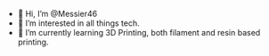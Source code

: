 - 👋 Hi, I’m @Messier46
- 👀 I’m interested in all things tech.
- 🌱 I’m currently learning 3D Printing, both filament and resin based printing.

<!---
Messier46/Messier46 is a ✨ special ✨ repository because its `README.md` (this file) appears on your GitHub profile.
You can click the Preview link to take a look at your changes.
--->
